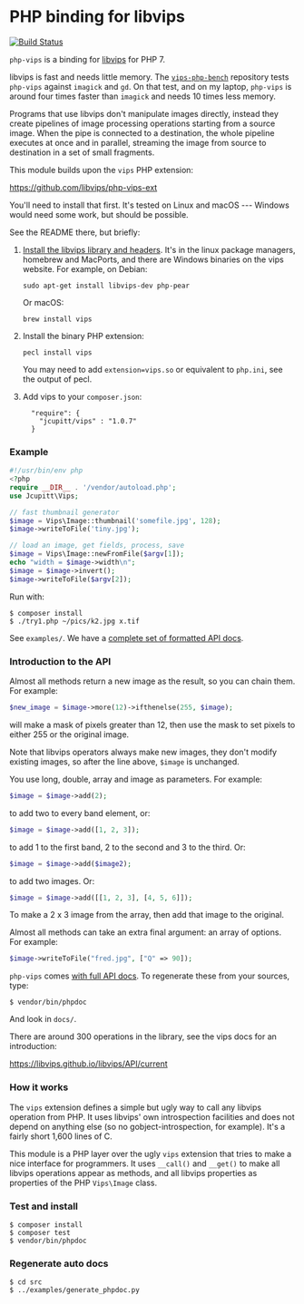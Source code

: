 # PHP binding for libvips 

[![Build Status](https://travis-ci.org/libvips/php-vips.svg?branch=master)](https://travis-ci.org/libvips/php-vips)

`php-vips` is a binding for [libvips](https://github.com/libvips/libvips) for
PHP 7. 

libvips is fast and needs little memory. The
[`vips-php-bench`](https://github.com/jcupitt/php-vips-bench) repository
tests `php-vips` against `imagick` and `gd`. On that test, and on my laptop,
`php-vips` is around four times faster than `imagick` and needs 10 times
less memory.

Programs that use libvips don't manipulate images directly, instead they
create pipelines of image processing operations starting from a source
image. When the pipe is connected to a destination, the whole pipeline
executes at once and in parallel, streaming the image from source to
destination in a set of small fragments.

This module builds upon the `vips` PHP extension:

https://github.com/libvips/php-vips-ext

You'll need to install that first. It's tested on Linux and macOS --- 
Windows would need some work, but should be possible.  

See the README there, but briefly:

1. [Install the libvips library and
   headers](https://libvips.github.io/libvips/install.html). It's in
   the linux package managers, homebrew and MacPorts, and there are Windows
   binaries on the vips website. For example, on Debian:

   ```
   sudo apt-get install libvips-dev php-pear
   ```

   Or macOS:

   ```
   brew install vips
   ```

2. Install the binary PHP extension:

   ```
   pecl install vips
   ```

   You may need to add `extension=vips.so` or equivalent to `php.ini`, see the
   output of pecl.

3. Add vips to your `composer.json`:

   ```
     "require": {
       "jcupitt/vips" : "1.0.7"
     }
   ```

### Example

```php
#!/usr/bin/env php
<?php
require __DIR__ . '/vendor/autoload.php';
use Jcupitt\Vips;

// fast thumbnail generator
$image = Vips\Image::thumbnail('somefile.jpg', 128);
$image->writeToFile('tiny.jpg');

// load an image, get fields, process, save
$image = Vips\Image::newFromFile($argv[1]);
echo "width = $image->width\n";
$image = $image->invert();
$image->writeToFile($argv[2]);
```

Run with:

```
$ composer install
$ ./try1.php ~/pics/k2.jpg x.tif
```

See `examples/`. We have a [complete set of formatted API
docs](https://libvips.github.io/php-vips/docs/classes/Jcupitt-Vips-Image.html).

### Introduction to the API

Almost all methods return a new image as the result, so you can chain them.
For example:

```php
$new_image = $image->more(12)->ifthenelse(255, $image);
```

will make a mask of pixels greater than 12, then use the mask to set pixels to
either 255 or the original image.

Note that libvips operators always make new images, they don't modify existing
images, so after the line above, `$image` is unchanged.

You use long, double, array and image as parameters. For example:

```php
$image = $image->add(2);
```

to add two to every band element, or:

```php
$image = $image->add([1, 2, 3]);
```

to add 1 to the first band, 2 to the second and 3 to the third. Or:

```php
$image = $image->add($image2);
```

to add two images. Or: 

```php
$image = $image->add([[1, 2, 3], [4, 5, 6]]);
```

To make a 2 x 3 image from the array, then add that image to the original.

Almost all methods can take an extra final argument: an array of options.
For example:

```php
$image->writeToFile("fred.jpg", ["Q" => 90]);
```

`php-vips` comes [with full API docs](https://libvips.github.io/php-vips/docs/classes/Jcupitt.Vips.Image.html). To regenerate these from your sources, type:

```
$ vendor/bin/phpdoc
```

And look in `docs/`.

There are around 300 operations in the library, see the vips docs for an
introduction:

https://libvips.github.io/libvips/API/current

### How it works

The `vips` extension defines a simple but ugly way to call any libvips
operation from PHP.  It uses libvips' own introspection facilities
and does not depend on anything else (so no gobject-introspection,
for example). It's a fairly short 1,600 lines of C.

This module is a PHP layer over the ugly `vips` extension that
tries to make a nice interface for programmers. It uses `__call()` and
`__get()` to make all libvips operations appear as methods, and all
libvips properties as properties of the PHP `Vips\Image` class.

### Test and install

```
$ composer install
$ composer test
$ vendor/bin/phpdoc
```

### Regenerate auto docs

```
$ cd src
$ ../examples/generate_phpdoc.py
```

